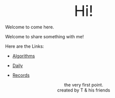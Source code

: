 <center> <font size=7> Hi!</font></center>

Welcome to come here.

Welcome to share something with me!



Here are the Links:

- [Algorithms](https://mycroftyan.github.io/A)

  

- [Daily](https://mycroftyan.github.io/D/)

  

- [Records](https://mycroftyan.github.io/R)



















<center> <a herf=https://mycroftyan.github.io/README.md>the very first point.</a></center>


<center> created by T & his friends</center>